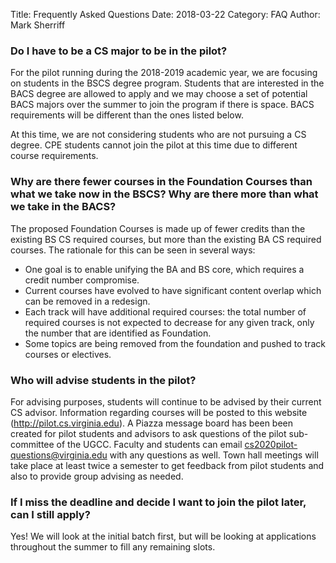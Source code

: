 Title: Frequently Asked Questions
Date: 2018-03-22
Category: FAQ
Author: Mark Sherriff

### Do I have to be a CS major to be in the pilot?

For the pilot running during the 2018-2019 academic year, we are focusing on students in the BSCS degree program.  Students that are interested in the BACS degree are allowed to apply and we may choose a set of potential BACS majors over the summer to join the program if there is space.  BACS requirements will be different than the ones listed below.

At this time, we are not considering students who are not pursuing a CS degree.  CPE students cannot join the pilot at this time due to different course requirements.

### Why are there fewer courses in the Foundation Courses than what we take now in the BSCS?  Why are there more than what we take in the BACS?

The proposed Foundation Courses is made up of fewer credits than the existing BS CS required courses, but more than the existing BA CS required courses.  The rationale for this can be seen in several ways:

* One goal is to enable unifying the BA and BS core, which requires a credit number compromise.
* Current courses have evolved to have significant content overlap which can be removed in a redesign.
* Each track will have additional required courses: the total number of required courses is not expected to decrease for any given track, only the number that are identified as Foundation.
* Some topics are being removed from the foundation and pushed to track courses or electives.

### Who will advise students in the pilot?

For advising purposes, students will continue to be advised by their current CS advisor.  Information regarding courses will be posted to this website (http://pilot.cs.virginia.edu).  A Piazza message board has been been created for pilot students and advisors to ask questions of the pilot sub-committee of the UGCC.  Faculty and students can email cs2020pilot-questions@virginia.edu with any questions as well.  Town hall meetings will take place at least twice a semester to get feedback from pilot students and also to provide group advising as needed.  

### If I miss the deadline and decide I want to join the pilot later, can I still apply?

Yes!  We will look at the initial batch first, but will be looking at applications throughout the summer to fill any remaining slots.  